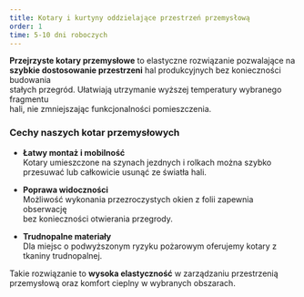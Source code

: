 ```yaml
---
title: Kotary i kurtyny oddzielające przestrzeń przemysłową
order: 1
time: 5-10 dni roboczych
---
```


**Przejrzyste kotary przemysłowe** to elastyczne rozwiązanie pozwalające na  
**szybkie dostosowanie przestrzeni** hal produkcyjnych bez konieczności
budowania  
stałych przegród. Ułatwiają utrzymanie wyższej temperatury wybranego fragmentu  
hali, nie zmniejszając funkcjonalności pomieszczenia.

### Cechy naszych kotar przemysłowych

- **Łatwy montaż i mobilność**  
  Kotary umieszczone na szynach jezdnych i rolkach można szybko  
  przesuwać lub całkowicie usunąć ze światła hali.

- **Poprawa widoczności**  
  Możliwość wykonania przezroczystych okien z folii zapewnia obserwację  
  bez konieczności otwierania przegrody.

- **Trudnopalne materiały**  
  Dla miejsc o podwyższonym ryzyku pożarowym oferujemy kotary z  
  tkaniny trudnopalnej.

Takie rozwiązanie to **wysoka elastyczność** w zarządzaniu przestrzenią  
przemysłową oraz komfort cieplny w wybranych obszarach.
